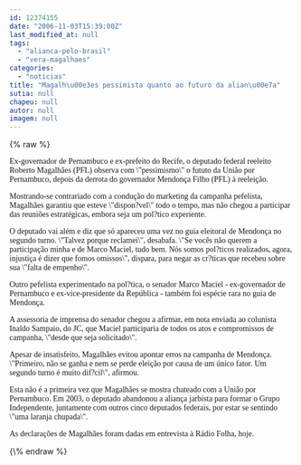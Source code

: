 ```yaml
---
id: 12374155
date: "2006-11-03T15:39:00Z"
last_modified_at: null
tags:
  - "alianca-pelo-brasil"
  - "vera-magalhaes"
categories:
  - "noticias"
title: "Magalh\u00e3es pessimista quanto ao futuro da alian\u00e7a"
sutia: null
chapeu: null
autor: null
imagem: null
---
```

{\% raw %}
<p><P><FONT face=Verdana>Ex-governador de Pernambuco e ex-prefeito do Recife, o deputado federal reeleito Roberto Magalhães (PFL) observa com \"pessimismo\" o fututo da União por Pernambuco, depois da derrota do governador Mendonça Filho (PFL) à reeleição. </FONT></P></p>
<p><P><FONT face=Verdana>Mostrando-se contrariado com a condução do marketing da campanha pefelista, Magalhães garantiu que esteve \"dispon?vel\" todo o tempo, mas não chegou a participar das reuniões estratégicas, embora seja um pol?tico experiente.</FONT></P></p>
<p><P><FONT face=Verdana>O deputado vai além e diz que só apareceu uma vez no guia eleitoral de Mendonça no segundo turno. \"Talvez porque reclamei\", desabafa. \"Se vocês não querem a participação minha e de Marco Maciel, tudo bem. Nós somos pol?ticos realizados, agora, injustiça é dizer que fomos omissos\", dispara, para negar as cr?ticas que recebeu sobre sua \"falta de empenho\".</FONT></P></p>
<p><P><FONT face=Verdana>Outro pefelista experimentado na pol?tica, o senador Marco Maciel - ex-governador de Pernambuco e ex-vice-presidente da República&nbsp;- também foi espécie rara no guia de Mendonça. </FONT></P></p>
<p><P><FONT face=Verdana>A assessoria de imprensa do senador chegou a afirmar, em nota enviada ao colunista Inaldo Sampaio, do JC, que Maciel participaria de todos os atos e compromissos de campanha, \"desde que seja solicitado\".</FONT></P></p>
<p><P><FONT face=Verdana>Apesar de insatisfeito, Magalhães evitou apontar erros na campanha de Mendonça. \"Primeiro, não se ganha e nem se perde eleição por causa de um único fator. Um segundo turno é muito dif?cil\", afirmou.</FONT></P></p>
<p><P><FONT face=Verdana>Esta não é a primeira vez que Magalhães se mostra chateado com a União por Pernambuco. Em 2003, o deputado abandonou a aliança jarbista para formar o Grupo Independente, juntamente com outros cinco deputados federais, por estar se sentindo \"uma laranja chupada\".</FONT></P></p>
<p><P><FONT face=Verdana>As declarações de Magalhães foram dadas em entrevista à Rádio Folha, hoje.</FONT></P> </p>
{\% endraw %}